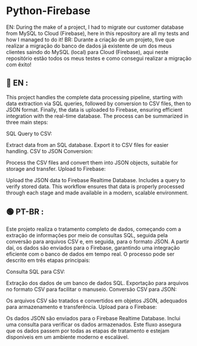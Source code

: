 # Python-Firebase
EN: During the make of a project, I had to migrate our customer database from MySQL to Cloud (Firebase), here in this repository are all my tests and how I managed to do it!
BR: Durante a criação de um projeto, tive que realizar a migração do banco de dados já existente de um dos meus clientes saindo do MySQL (local) para Cloud (Firebase), aqui neste repositório estão todos os meus testes e como consegui realizar a migração com êxito!

## 🔵 EN :
This project handles the complete data processing pipeline, starting with data extraction via SQL queries, followed by conversion to CSV files, then to JSON format. Finally, the data is uploaded to Firebase, ensuring efficient integration with the real-time database. The process can be summarized in three main steps:

SQL Query to CSV:

Extract data from an SQL database.
Export it to CSV files for easier handling.
CSV to JSON Conversion:

Process the CSV files and convert them into JSON objects, suitable for storage and transfer.
Upload to Firebase:

Upload the JSON data to Firebase Realtime Database.
Includes a query to verify stored data.
This workflow ensures that data is properly processed through each stage and made available in a modern, scalable environment.

## 🟢 PT-BR :
Este projeto realiza o tratamento completo de dados, começando com a extração de informações por meio de consultas SQL, seguida pela conversão para arquivos CSV e, em seguida, para o formato JSON. A partir daí, os dados são enviados para o Firebase, garantindo uma integração eficiente com o banco de dados em tempo real. O processo pode ser descrito em três etapas principais:

Consulta SQL para CSV:

Extração dos dados de um banco de dados SQL.
Exportação para arquivos no formato CSV para facilitar o manuseio.
Conversão CSV para JSON:

Os arquivos CSV são tratados e convertidos em objetos JSON, adequados para armazenamento e transferência.
Upload para o Firebase:

Os dados JSON são enviados para o Firebase Realtime Database.
Inclui uma consulta para verificar os dados armazenados.
Este fluxo assegura que os dados passem por todas as etapas de tratamento e estejam disponíveis em um ambiente moderno e escalável.
